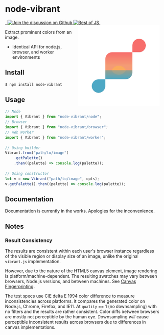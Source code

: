 # node-vibrant

<a href="https://www.npmjs.com/package/node-vibrant" target="\_parent">
  <img alt="" src="https://img.shields.io/npm/dm/node-vibrant.svg" />
</a><a href="https://bundlephobia.com/package/node-vibrant@latest" target="\_parent">
  <img alt="" src="https://badgen.net/bundlephobia/minzip/node-vibrant" />
</a><a href="https://github.com/Vibrant-Colors/node-vibrant/discussions">
  <img alt="Join the discussion on Github" src="https://img.shields.io/badge/Github%20Discussions%20%26%20Support-Chat%20now!-blue" />
</a><a href="https://bestofjs.org/projects/node-vibrant"><img alt="Best of JS" src="https://img.shields.io/endpoint?url=https://bestofjs-serverless.now.sh/api/project-badge?fullName=Vibrant-Colors%2Fnode-vibrant%26since=daily" /></a><a href="https://github.com/Vibrant-Colors/node-vibrant/" target="\_parent">
  <img alt="" src="https://img.shields.io/github/stars/Vibrant-Colors/node-vibrant.svg?style=social&label=Star" />
</a>

<img align="right" width="265" src="./media/logo.png?raw=true">

Extract prominent colors from an image.

- Identical API for node.js, browser, and worker environments

## Install

```bash
$ npm install node-vibrant
```

## Usage

```typescript
// Node
import { Vibrant } from "node-vibrant/node";
// Browser
import { Vibrant } from "node-vibrant/browser";
// Web Worker
import { Vibrant } from "node-vibrant/worker";

// Using builder
Vibrant.from("path/to/image")
	.getPalette()
	.then((palette) => console.log(palette));

// Using constructor
let v = new Vibrant("path/to/image", opts);
v.getPalette().then((palette) => console.log(palette));
```

## Documentation

Documentation is currently in the works. Apologies for the inconvenience.

## Notes

### Result Consistency

The results are consistent within each user's browser instance regardless of the visible region or display size of an image, unlike the original `vibrant.js` implementation.

However, due to the nature of the HTML5 canvas element, image rendering is platform/machine-dependent. The resulting swatches may vary between browsers, Node.js versions, and between machines. See [Canvas Fingerprinting](https://en.wikipedia.org/wiki/Canvas_fingerprinting).

The test specs use CIE delta E 1994 color difference to measure inconsistencies across platforms. It compares the generated color on Node.js, Chrome, Firefox, and IE11. At `quality` == 1 (no downsampling) with no filters and the results are rather consistent. Color diffs between browsers are mostly not perceptible by the human eye. Downsampling _will_ cause perceptible inconsistent results across browsers due to differences in canvas implementations.
